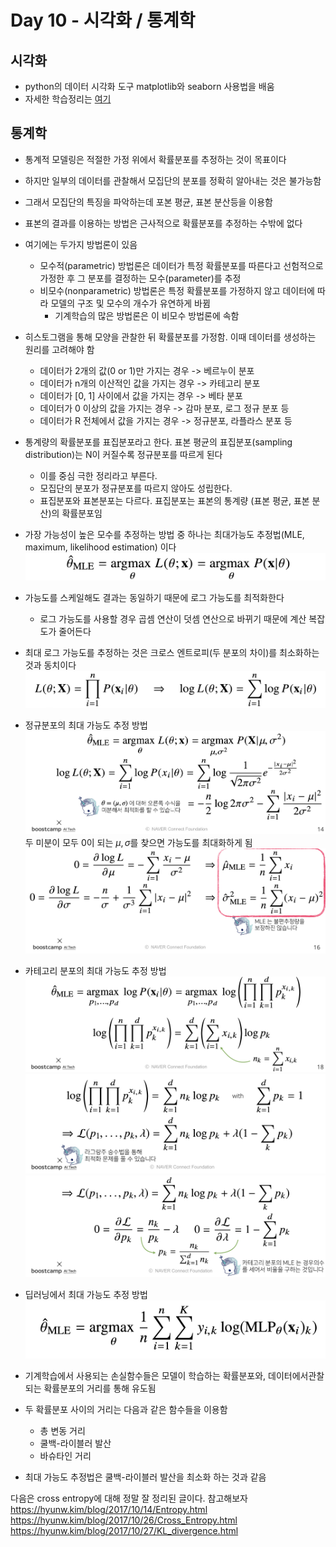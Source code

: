 # Day 10 - 시각화 / 통계학

## 시각화

* python의 데이터 시각화 도구 matplotlib와 seaborn 사용법을 배움
* 자세한 학습정리는 [여기](./Graph/Graph.md)

## 통계학

* 통계적 모델링은 적절한 가정 위에서 확률분포를 추정하는 것이 목표이다
* 하지만 일부의 데이터를 관찰해서 모집단의 분포를 정확히 알아내는 것은 불가능함
* 그래서 모집단의 특징을 파악하는데 포본 평균, 표본 분산등을 이용함
* 표본의 결과를 이용하는 방법은 근사적으로 확률분포를 추정하는 수밖에 없다
* 여기에는 두가지 방법론이 있음
  * 모수적(parametric) 방법론은 데이터가 특정 확률분포를 따른다고 선험적으로 가정한 후 그 분포를 결정하는 모수(parameter)를 추정
  * 비모수(nonparametric) 방법론은 특정 확률분포를 가정하지 않고 데이터에 따라 모델의 구조 및 모수의 개수가 유연하게 바뀜
    * 기계학습의 많은 방법론은 이 비모수 방법론에 속함

* 히스토그램을 통해 모양을 관찰한 뒤 확률분포를 가정함. 이때 데이터를 생성하는 원리를 고려해야 함
  * 데이터가 2개의 값(0 or 1)만 가지는 경우 -> 베르누이 분포
  * 데이터가 n개의 이산적인 값을 가지는 경우 -> 카테고리 분포
  * 데이터가 [0, 1] 사이에서 값을 가지는 경우 -> 베타 분포
  * 데이터가 0 이상의 값을 가지는 경우 -> 감마 분포, 로그 정규 분포 등
  * 데이터가 R 전체에서 값을 가지는 경우 -> 정규분포, 라플라스 분포 등

* 통계량의 확률분포를 표집분포라고 한다. 표본 평균의 표집분포(sampling distribution)는 N이 커질수록 정규분포를 따르게 된다
  * 이를 중심 극한 정리라고 부른다.
  * 모집단의 분포가 정규분포를 따르지 않아도 성립한다.
  * 표집분포와 표본분포는 다르다. 표집분포는 표본의 통계량 (표본 평균, 표본 분산)의 확률분포임

* 가장 가능성이 높은 모수를 추정하는 방법 중 하나는 최대가능도 추정법(MLE, maximum, likelihood estimation) 이다
  ![최대가능도](./img/최대가능도.png)
* 가능도를 스케일해도 결과는 동일하기 때문에 로그 가능도를 최적화한다
  * 로그 가능도를 사용할 경우 곱셈 연산이 덧셈 연산으로 바뀌기 때문에 계산 복잡도가 줄어든다
* 최대 로그 가능도를 추정하는 것은 크로스 엔트로피(두 분포의 차이)를 최소화하는 것과 동치이다
  ![로그가능도](./img/로그가능도.png)

* 정규분포의 최대 가능도 추정 방법
  ![최대가능도-정규분포1](./img/최대가능도-정규분포1.png)
  두 미분이 모두 0이 되는 $\mu, \sigma$를 찾으면 가능도를 최대화하게 됨  
  ![최대가능도-정규분포2](./img/최대가능도-정규분포2.png)

* 카테고리 분포의 최대 가능도 추정 방법
  ![최대가능도-카테코리분포1](./img/최대가능도-카테고리분포1.png)
  ![최대가능도-카테코리분포2](./img/최대가능도-카테고리분포2.png)
  ![최대가능도-카테코리분포3](./img/최대가능도-카테고리분포3.png)

* 딥러닝에서 최대 가능도 추정 방법
  ![최대가능도-딥러닝](./img/최대가능도-딥러닝.png)

* 기계학습에서 사용되는 손실함수들은 모델이 학습하는 확률분포와, 데이터에서관찰되는 확률분포의 거리를 통해 유도됨
* 두 확률분포 사이의 거리는 다음과 같은 함수들을 이용함
  * 총 변동 거리
  * 쿨백-라이블러 발산
  * 바슈타인 거리

* 최대 가능도 추정법은 쿨백-라이블러 발산을 최소화 하는 것과 같음

다음은 cross entropy에 대해 정말 잘 정리된 글이다. 참고해보자
https://hyunw.kim/blog/2017/10/14/Entropy.html  
https://hyunw.kim/blog/2017/10/26/Cross_Entropy.html  
https://hyunw.kim/blog/2017/10/27/KL_divergence.html  